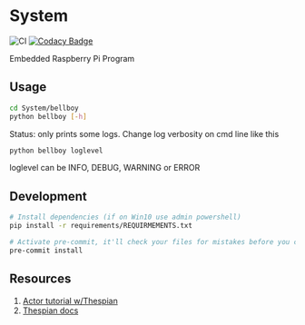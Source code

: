 # System

![CI](https://github.com/Bellboy-Capstone/System/workflows/CI/badge.svg)
[![Codacy Badge](https://app.codacy.com/project/badge/Grade/4150c01ff4e54051a6d930103ea02747)](https://www.codacy.com/gh/Bellboy-Capstone/System/dashboard?utm_source=github.com&amp;utm_medium=referral&amp;utm_content=Bellboy-Capstone/System&amp;utm_campaign=Badge_Grade)

Embedded Raspberry Pi Program

## Usage
```sh
cd System/bellboy
python bellboy [-h]
```
Status: only prints some logs.
Change log verbosity on cmd line like this
```sh
python bellboy loglevel
```
loglevel can be INFO, DEBUG, WARNING or ERROR

## Development

```sh
# Install dependencies (if on Win10 use admin powershell)
pip install -r requirements/REQUIRMEMENTS.txt

# Activate pre-commit, it'll check your files for mistakes before you commit
pre-commit install
```

## Resources

1. [Actor tutorial w/Thespian](https://bytes.yingw787.com/posts/2019/02/02/concurrency_with_python_actor_models/)
1. [Thespian docs](https://thespianpy.com/doc/)
